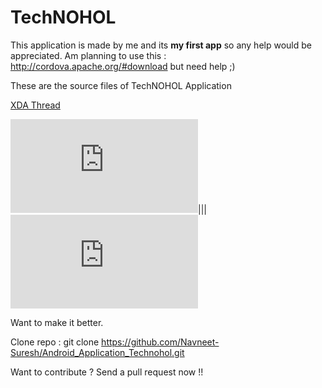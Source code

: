 TechNOHOL
=============================

This application is made by me and its <b>my first app</b> so any help would be appreciated.
Am planning to use this : http://cordova.apache.org/#download but need help ;)

These are the source files of TechNOHOL Application 

[XDA Thread][1]

![My image][2]|||![My image][3]

Want to make it better.

Clone repo : git clone https://github.com/Navneet-Suresh/Android_Application_Technohol.git

Want to contribute ? Send a pull request now !!

[1]: https://play.google.com/store/apps/details?id=it.feio.android.omninotes
[2]: http://forum.xda-developers.com/attachment.php?attachmentid=2190686&stc=1&d=1376577794
[3]: http://forum.xda-developers.com/attachment.php?attachmentid=2190742&stc=1&d=1376579747

